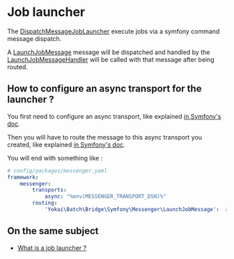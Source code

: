 # Job launcher

The [DispatchMessageJobLauncher](../src/DispatchMessageJobLauncher.php) execute 
jobs via a symfony command message dispatch.

A [LaunchJobMessage](../src/LaunchJobMessage.php) message will be dispatched
and handled by the [LaunchJobMessageHandler](../src/LaunchJobMessageHandler.php) 
will be called with that message after being routed.

## How to configure an async transport for the launcher ?

You first need to configure an async transport, like explained
[in Symfony's doc](https://symfony.com/doc/current/messenger.html#transports-async-queued-messages).

Then you will have to route the message to this async transport you created, like explained
[in Symfony's doc](https://symfony.com/doc/current/messenger.html#routing-messages-to-a-transport).

You will end with something like :

```yaml
# config/packages/messenger.yaml
framework:
    messenger:
        transports:
            async: "%env(MESSENGER_TRANSPORT_DSN)%"
        routing:
            'Yokai\Batch\Bridge\Symfony\Messenger\LaunchJobMessage':  async
```

## On the same subject

- [What is a job launcher ?](https://github.com/yokai-php/batch/blob/0.x/docs/domain/job-launcher.md)

